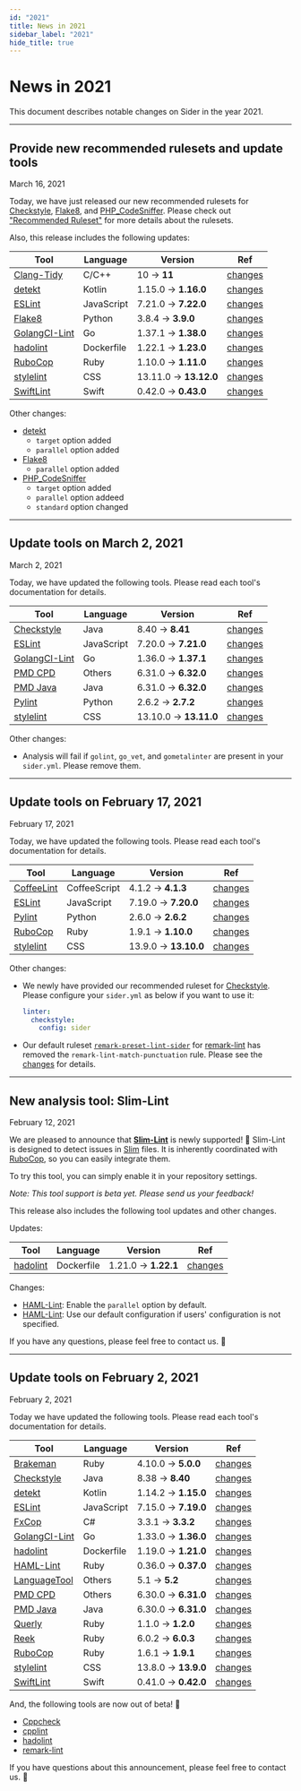 ```yaml
---
id: "2021"
title: News in 2021
sidebar_label: "2021"
hide_title: true
---
```


# News in 2021

This document describes notable changes on Sider in the year 2021.

---

## Provide new recommended rulesets and update tools

<time class="news-date" datetime="2021-03-16">March 16, 2021</time>

Today, we have just released our new recommended rulesets for [Checkstyle](../tools/java/checkstyle.md), [Flake8](../tools/python/flake8.md), and [PHP_CodeSniffer](../tools/php/code-sniffer.md).
Please check out ["Recommended Ruleset"](../getting-started/recommended-rules.md) for more details about the rulesets.

Also, this release includes the following updates:

| Tool                                           | Language   | Version               | Ref                                                                         |
| ---------------------------------------------- | ---------- | --------------------- | --------------------------------------------------------------------------- |
| [Clang-Tidy](../tools/cplusplus/clang-tidy.md) | C/C++      | 10 → **11**           | [changes](https://releases.llvm.org/11.0.0/docs/ReleaseNotes.html)          |
| [detekt](../tools/kotlin/detekt.md)            | Kotlin     | 1.15.0 → **1.16.0**   | [changes](https://detekt.github.io/detekt/changelog.html#1160---2021-03-10) |
| [ESLint](../tools/javascript/eslint.md)        | JavaScript | 7.21.0 → **7.22.0**   | [changes](https://eslint.org/blog/2021/03/eslint-v7.22.0-released)          |
| [Flake8](../tools/python/flake8.md)            | Python     | 3.8.4 → **3.9.0**     | [changes](https://flake8.pycqa.org/en/latest/release-notes/3.9.0.html)      |
| [GolangCI-Lint](../tools/go/golangci-lint.md)  | Go         | 1.37.1 → **1.38.0**   | [changes](https://github.com/golangci/golangci-lint/releases/tag/v1.38.0)   |
| [hadolint](../tools/dockerfile/hadolint.md)    | Dockerfile | 1.22.1 → **1.23.0**   | [changes](https://github.com/hadolint/hadolint/releases/tag/v1.23.0)        |
| [RuboCop](../tools/ruby/rubocop.md)            | Ruby       | 1.10.0 → **1.11.0**   | [changes](https://github.com/rubocop-hq/rubocop/blob/v1.11.0/CHANGELOG.md)  |
| [stylelint](../tools/css/stylelint.md)         | CSS        | 13.11.0 → **13.12.0** | [changes](https://github.com/stylelint/stylelint/blob/13.12.0/CHANGELOG.md) |
| [SwiftLint](../tools/swift/swiftlint.md)       | Swift      | 0.42.0 → **0.43.0**   | [changes](https://github.com/realm/SwiftLint/blob/0.43.0/CHANGELOG.md)      |

Other changes:

- [detekt](../tools/kotlin/detekt.md#configuration)
  - `target` option added
  - `parallel` option added
- [Flake8](../tools/python/flake8.md#configuration)
  - `parallel` option added
- [PHP_CodeSniffer](../tools/php/code-sniffer.md#configuration)
  - `target` option added
  - `parallel` option addeed
  - `standard` option changed

---

## Update tools on March 2, 2021

<time class="news-date" datetime="2021-03-02">March 2, 2021</time>

Today, we have updated the following tools. Please read each tool's documentation for details.

| Tool                                          | Language   | Version               | Ref                                                                         |
| --------------------------------------------- | ---------- | --------------------- | --------------------------------------------------------------------------- |
| [Checkstyle](../tools/java/checkstyle.md)     | Java       | 8.40 → **8.41**       | [changes](https://checkstyle.org/releasenotes.html)                         |
| [ESLint](../tools/javascript/eslint.md)       | JavaScript | 7.20.0 → **7.21.0**   | [changes](https://eslint.org/blog/2021/02/eslint-v7.21.0-released)          |
| [GolangCI-Lint](../tools/go/golangci-lint.md) | Go         | 1.36.0 → **1.37.1**   | [changes](https://github.com/golangci/golangci-lint/releases/tag/v1.37.1)   |
| [PMD CPD](../tools/others/pmd-cpd.md)         | Others     | 6.31.0 → **6.32.0**   | [changes](https://pmd.github.io/pmd-6.32.0/pmd_release_notes.html)          |
| [PMD Java](../tools/java/pmd.md)              | Java       | 6.31.0 → **6.32.0**   | [changes](https://pmd.github.io/pmd-6.32.0/pmd_release_notes.html)          |
| [Pylint](../tools/python/pylint.md)           | Python     | 2.6.2 → **2.7.2**     | [changes](https://github.com/PyCQA/pylint/blob/pylint-2.7.2/ChangeLog)      |
| [stylelint](../tools/css/stylelint.md)        | CSS        | 13.10.0 → **13.11.0** | [changes](https://github.com/stylelint/stylelint/blob/13.11.0/CHANGELOG.md) |

Other changes:

- Analysis will fail if `golint`, `go_vet`, and `gometalinter` are present in your `sider.yml`. Please remove them.

---

## Update tools on February 17, 2021

<time class="news-date" datetime="2021-02-17">February 17, 2021</time>

Today, we have updated the following tools. Please read each tool's documentation for details.

| Tool                                            | Language     | Version              | Ref                                                                          |
| ----------------------------------------------- | ------------ | -------------------- | ---------------------------------------------------------------------------- |
| [CoffeeLint](../tools/javascript/coffeelint.md) | CoffeeScript | 4.1.2 → **4.1.3**    | [changes](https://github.com/coffeelint/coffeelint/blob/v4.1.3/CHANGELOG.md) |
| [ESLint](../tools/javascript/eslint.md)         | JavaScript   | 7.19.0 → **7.20.0**  | [changes](https://eslint.org/blog/2021/02/eslint-v7.20.0-released)           |
| [Pylint](../tools/python/pylint.md)             | Python       | 2.6.0 → **2.6.2**    | [changes](https://github.com/PyCQA/pylint/blob/pylint-2.6.2/ChangeLog)       |
| [RuboCop](../tools/ruby/rubocop.md)             | Ruby         | 1.9.1 → **1.10.0**   | [changes](https://github.com/rubocop-hq/rubocop/blob/v1.10.0/CHANGELOG.md)   |
| [stylelint](../tools/css/stylelint.md)          | CSS          | 13.9.0 → **13.10.0** | [changes](https://github.com/stylelint/stylelint/blob/13.10.0/CHANGELOG.md)  |

Other changes:

- We newly have provided our recommended ruleset for [Checkstyle](../tools/java/checkstyle.md).
  Please configure your `sider.yml` as below if you want to use it:

  ```yaml
  linter:
    checkstyle:
      config: sider
  ```

- Our default ruleset [`remark-preset-lint-sider`](https://github.com/sider/remark-preset-lint-sider) for [remark-lint](../tools/markdown/remark-lint.md) has removed the `remark-lint-match-punctuation` rule.
  Please see the [changes](https://github.com/sider/remark-preset-lint-sider/releases/tag/v0.7.0) for details.

---

## New analysis tool: Slim-Lint

<time class="news-date" datetime="2021-02-12">February 12, 2021</time>

We are pleased to announce that [**Slim-Lint**](../tools/ruby/slim-lint.md) is newly supported! 🎉
Slim-Lint is designed to detect issues in [Slim](http://slim-lang.com) files. It is inherently coordinated with [RuboCop](../tools/ruby/rubocop.md), so you can easily integrate them.

To try this tool, you can simply enable it in your repository settings.

_Note: This tool support is beta yet. Please send us your feedback!_

This release also includes the following tool updates and other changes.

Updates:

| Tool                                        | Language   | Version             | Ref                                                                  |
| ------------------------------------------- | ---------- | ------------------- | -------------------------------------------------------------------- |
| [hadolint](../tools/dockerfile/hadolint.md) | Dockerfile | 1.21.0 → **1.22.1** | [changes](https://github.com/hadolint/hadolint/releases/tag/v1.22.1) |

Changes:

- [HAML-Lint](../tools/ruby/haml-lint.md): Enable the `parallel` option by default.
- [HAML-Lint](../tools/ruby/haml-lint.md): Use our default configuration if users' configuration is not specified.

If you have any questions, please feel free to contact us. 💬

---

## Update tools on February 2, 2021

<time class="news-date" datetime="2021-02-02">February 2, 2021</time>

Today we have updated the following tools. Please read each tool's documentation for details.

| Tool                                            | Language   | Version             | Ref                                                                                                      |
| ----------------------------------------------- | ---------- | ------------------- | -------------------------------------------------------------------------------------------------------- |
| [Brakeman](../tools/ruby/brakeman.md)           | Ruby       | 4.10.0 → **5.0.0**  | [changes](https://github.com/presidentbeef/brakeman/blob/v5.0.0/CHANGES.md)                              |
| [Checkstyle](../tools/java/checkstyle.md)       | Java       | 8.38 → **8.40**     | [changes](https://checkstyle.org/releasenotes.html)                                                      |
| [detekt](../tools/kotlin/detekt.md)             | Kotlin     | 1.14.2 → **1.15.0** | [changes](https://detekt.github.io/detekt/changelog.html#1150---2020-12-18)                              |
| [ESLint](../tools/javascript/eslint.md)         | JavaScript | 7.15.0 → **7.19.0** | [changes](https://eslint.org/blog/2021/01/eslint-v7.19.0-released)                                       |
| [FxCop](../tools/csharp/fxcop.md)               | C#         | 3.3.1 → **3.3.2**   | [changes](https://github.com/dotnet/roslyn-analyzers/releases/tag/v3.3.2)                                |
| [GolangCI-Lint](../tools/go/golangci-lint.md)   | Go         | 1.33.0 → **1.36.0** | [changes](https://github.com/golangci/golangci-lint/releases/tag/v1.36.0)                                |
| [hadolint](../tools/dockerfile/hadolint.md)     | Dockerfile | 1.19.0 → **1.21.0** | [changes](https://github.com/hadolint/hadolint/releases/tag/v1.21.0)                                     |
| [HAML-Lint](../tools/ruby/haml-lint.md)         | Ruby       | 0.36.0 → **0.37.0** | [changes](https://github.com/sds/haml-lint/blob/v0.37.0/CHANGELOG.md)                                    |
| [LanguageTool](../tools/others/languagetool.md) | Others     | 5.1 → **5.2**       | [changes](https://github.com/languagetool-org/languagetool/blob/v5.2/languagetool-standalone/CHANGES.md) |
| [PMD CPD](../tools/others/pmd-cpd.md)           | Others     | 6.30.0 → **6.31.0** | [changes](https://pmd.github.io/pmd-6.31.0/pmd_release_notes.html)                                       |
| [PMD Java](../tools/java/pmd.md)                | Java       | 6.30.0 → **6.31.0** | [changes](https://pmd.github.io/pmd-6.31.0/pmd_release_notes.html)                                       |
| [Querly](../tools/ruby/querly.md)               | Ruby       | 1.1.0 → **1.2.0**   | [changes](https://github.com/soutaro/querly/blob/v1.2.0/CHANGELOG.md)                                    |
| [Reek](../tools/ruby/reek.md)                   | Ruby       | 6.0.2 → **6.0.3**   | [changes](https://github.com/troessner/reek/blob/v6.0.3/CHANGELOG.md)                                    |
| [RuboCop](../tools/ruby/rubocop.md)             | Ruby       | 1.6.1 → **1.9.1**   | [changes](https://github.com/rubocop-hq/rubocop/blob/v1.9.1/CHANGELOG.md)                                |
| [stylelint](../tools/css/stylelint.md)          | CSS        | 13.8.0 → **13.9.0** | [changes](https://github.com/stylelint/stylelint/blob/13.9.0/CHANGELOG.md)                               |
| [SwiftLint](../tools/swift/swiftlint.md)        | Swift      | 0.41.0 → **0.42.0** | [changes](https://github.com/realm/SwiftLint/blob/0.42.0/CHANGELOG.md)                                   |

And, the following tools are now out of beta! 🎉

- [Cppcheck](../tools/cplusplus/cppcheck.md)
- [cpplint](../tools/cplusplus/cpplint.md)
- [hadolint](../tools/dockerfile/hadolint.md)
- [remark-lint](../tools/markdown/remark-lint.md)

If you have questions about this announcement, please feel free to contact us. 💬
